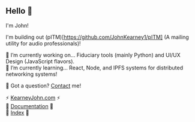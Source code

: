 ## Hello 👋

I'm John! 

I'm building out (pITM)[https://github.com/JohnKearney1/pITM] (A mailing utility for audio professionals)!

🔭 I’m currently working on... Fiduciary tools (mainly Python) and UI/UX Design (JavaScript flavors).   
🌱 I’m currently learning... React, Node, and IPFS systems for distributed networking systems!

💬 Got a question? [Contact](https://kearneyjohn.com/) me!

⚡ [KearneyJohn.com](https://kearneyjohn.com) ⚡   
🔮 [Documentation](https://docs.kearneyjohn.com) 🔮  
📄 [Index](https://github.com/JohnKearney1/documentation/blob/main/docs/documentation.md) 📄    

